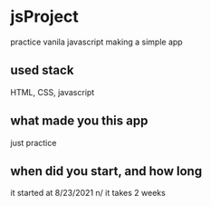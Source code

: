 # jsProject
practice vanila javascript making a simple app

## used stack
HTML, CSS, javascript

## what made you this app
just practice

## when did you start, and how long 
it started at 8/23/2021 
n/ it takes 2 weeks 


